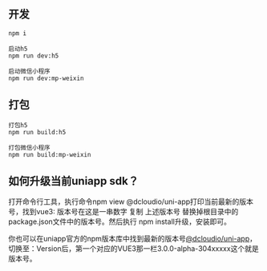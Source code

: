 ## 开发
```
npm i

启动h5
npm run dev:h5

启动微信小程序
npm run dev:mp-weixin

```

## 打包
```
打包h5
npm run build:h5

打包微信小程序
npm run build:mp-weixin
```


## 如何升级当前uniapp sdk？
打开命令行工具，执行命令npm view @dcloudio/uni-app打印当前最新的版本号，找到vue3: 版本号在这是一串数字 复制 上述版本号 替换掉根目录中的package.json文件中的版本号。然后执行 npm install升级，安装即可。

你也可以在uniapp官方的npm版本库中找到最新的版本号[@dcloudio/uni-app](https://www.npmjs.com/package/@dcloudio/uni-app?activeTab=versions)，切换至：Version后，第一个对应的VUE3那一栏3.0.0-alpha-304xxxxx这个就是版本号。